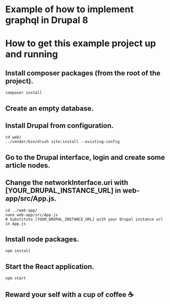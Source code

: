 # Example of how to implement graphql in Drupal 8

# How to get this example project up and running

## Install composer packages (from the root of the project).
```
composer install
```

## Create an empty database.

## Install Drupal from configuration.
```
cd web/
../vendor/bin/drush site:install --existing-config
```

## Go to the Drupal interface, login and create some article nodes.

## Change the networkInterface.uri with [YOUR_DRUPAL_INSTANCE_URL] in web-app/src/App.js.
```
cd ../web-app/
nano web-app/src/App.js
# Substitute [YOUR_DRUPAL_INSTANCE_URL] with your Drupal instance url in App.js
```

## Install node packages.
```
npm install
```

## Start the React application.
```
npm start
```
## Reward your self with a cup of coffee ☕
